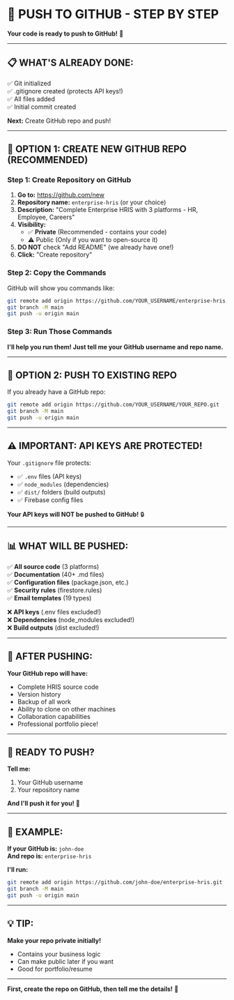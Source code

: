 # 🔗 PUSH TO GITHUB - STEP BY STEP

**Your code is ready to push to GitHub!** 🚀

---

## 📋 **WHAT'S ALREADY DONE:**

✅ Git initialized  
✅ .gitignore created (protects API keys!)  
✅ All files added  
✅ Initial commit created  

**Next:** Create GitHub repo and push!

---

## 🎯 **OPTION 1: CREATE NEW GITHUB REPO (RECOMMENDED)**

### **Step 1: Create Repository on GitHub**

1. **Go to:** https://github.com/new
2. **Repository name:** `enterprise-hris` (or your choice)
3. **Description:** "Complete Enterprise HRIS with 3 platforms - HR, Employee, Careers"
4. **Visibility:** 
   - ✅ **Private** (Recommended - contains your code)
   - ⚠️ Public (Only if you want to open-source it)
5. **DO NOT** check "Add README" (we already have one!)
6. **Click:** "Create repository"

### **Step 2: Copy the Commands**

GitHub will show you commands like:
```bash
git remote add origin https://github.com/YOUR_USERNAME/enterprise-hris.git
git branch -M main
git push -u origin main
```

### **Step 3: Run Those Commands**

**I'll help you run them! Just tell me your GitHub username and repo name.**

---

## 🎯 **OPTION 2: PUSH TO EXISTING REPO**

If you already have a GitHub repo:

```bash
git remote add origin https://github.com/YOUR_USERNAME/YOUR_REPO.git
git branch -M main
git push -u origin main
```

---

## ⚠️ **IMPORTANT: API KEYS ARE PROTECTED!**

Your `.gitignore` file protects:
- ✅ `.env` files (API keys)
- ✅ `node_modules` (dependencies)
- ✅ `dist/` folders (build outputs)
- ✅ Firebase config files

**Your API keys will NOT be pushed to GitHub!** 🔒

---

## 📊 **WHAT WILL BE PUSHED:**

✅ **All source code** (3 platforms)  
✅ **Documentation** (40+ .md files)  
✅ **Configuration files** (package.json, etc.)  
✅ **Security rules** (firestore.rules)  
✅ **Email templates** (19 types)  

❌ **API keys** (.env files excluded!)  
❌ **Dependencies** (node_modules excluded!)  
❌ **Build outputs** (dist excluded!)  

---

## 🚀 **AFTER PUSHING:**

**Your GitHub repo will have:**
- Complete HRIS source code
- Version history
- Backup of all work
- Ability to clone on other machines
- Collaboration capabilities
- Professional portfolio piece!

---

## 🎯 **READY TO PUSH?**

**Tell me:**
1. Your GitHub username
2. Your repository name

**And I'll push it for you!** 🚀

---

## 📝 **EXAMPLE:**

**If your GitHub is:** `john-doe`  
**And repo is:** `enterprise-hris`  

**I'll run:**
```bash
git remote add origin https://github.com/john-doe/enterprise-hris.git
git branch -M main
git push -u origin main
```

---

## 💡 **TIP:**

**Make your repo private initially!**
- Contains your business logic
- Can make public later if you want
- Good for portfolio/resume

---

**First, create the repo on GitHub, then tell me the details!** 🎊



